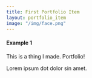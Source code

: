 ```yaml
---
title: First Portfolio Item
layout: portfolio_item
image: "/img/face.png"
---
```


#### Example 1

This is a thing I made. Portfolio!

Lorem ipsum dot dolor sin amet.
